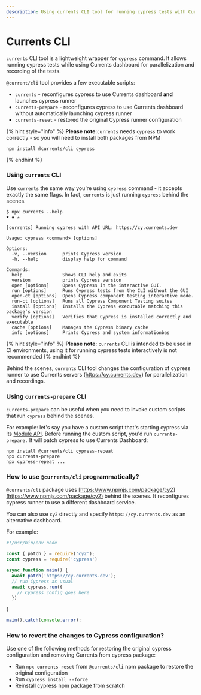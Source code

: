 ```yaml
---
description: Using currents CLI tool for running cypress tests with Currents dashboard
---
```


# Currents CLI

`currents` CLI tool is a lightweight wrapper for `cypress` command. It allows running cypress tests while using Currents dashboard for parallelization and recording of the tests.

`@current/cli` tool provides  a few executable scripts:

* `currents` - reconfigures cypress to use Currents dashboard **and** launches cypress runner
* `currents-prepare` - reconfigures cypress to use Currents dashboard without automatically launching cypress runner
* `currents-reset` - restored the original Cypress runner configuration

{% hint style="info" %}
**Please note:**`currents` needs `cypress` to work correctly - so you will need to install both packages from NPM

```
npm install @currents/cli cypress
```
{% endhint %}

### Using `currents` CLI

Use `currents` the same way you're using `cypress` command - it accepts exactly the same flags. In fact, `currents` is just running `cypress` behind the scenes.

```
$ npx currents --help                                                                             ✖ ✹ ✭

[currents] Running cypress with API URL: https://cy.currents.dev

Usage: cypress <command> [options]

Options:
  -v, --version      prints Cypress version
  -h, --help         display help for command

Commands:
  help               Shows CLI help and exits
  version            prints Cypress version
  open [options]     Opens Cypress in the interactive GUI.
  run [options]      Runs Cypress tests from the CLI without the GUI
  open-ct [options]  Opens Cypress component testing interactive mode.
  run-ct [options]   Runs all Cypress Component Testing suites
  install [options]  Installs the Cypress executable matching this package's version
  verify [options]   Verifies that Cypress is installed correctly and executable
  cache [options]    Manages the Cypress binary cache
  info [options]     Prints Cypress and system informationbas
```

{% hint style="info" %}
**Please note:** `currents` CLI is intended to be used in CI environments, using it for running cypress tests interactively is not recommended&#x20;
{% endhint %}

Behind the scenes, `currents` CLI tool changes the configuration of cypress runner to use Currents servers (https://cy.currents.dev) for parallelization and recordings.

### Using `currents-prepare` CLI

`currents-prepare` can be useful when you need to invoke custom scripts that run `cypress` behind the scenes.&#x20;

For example: let's say you have a custom script that's starting cypress via its [Module API](https://docs.cypress.io/guides/guides/module-api). Before running the custom script, you'd run `currents-prepare.` It will patch cypress to use Currents Dashboard:

```
npm install @currents/cli cypress-repeat
npx currents-prepare
npx cypress-repeat ...
```

### How to use `@currents/cli` programmatically?

`@currents/cli` package uses [https://www.npmjs.com/package/cy2](https://www.npmjs.com/package/cy2) behind the scenes. It reconfigures cypress runner to use a different dashboard service.

You can also use `cy2` directly and specify `https://cy.currents.dev` as an alternative dashboard.&#x20;

For example:

```javascript
#!/usr/bin/env node

const { patch } = require('cy2');
const cypress = require('cypress')

async function main() {
  await patch('https://cy.currents.dev');
  // run Cypress as usual
  await cypress.run({
    // Cypress config goes here
  })
  
}

main().catch(console.error);
```

### How to revert the changes to Cypress configuration?

Use one of the following methods for restoring the original cypress configuration and removing Currents from cypress package:

* Run `npx currents-reset`  from `@currents/cli` npm package to restore the original configuration
* Run `cypress install --force`
* Reinstall cypress npm package from scratch
